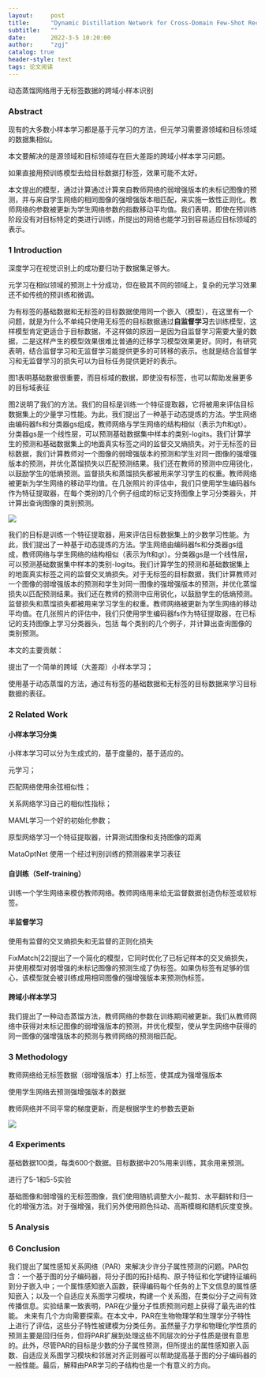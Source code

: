 ```yaml
---
layout:     post
title:      "Dynamic Distillation Network for Cross-Domain Few-Shot Recognition with Unlabeled Data"
subtitle:   ""
date:       2022-3-5 10:20:00
author:     "zgj"
catalog: true
header-style: text
tags: 论文阅读
---
```




动态蒸馏网络用于无标签数据的跨域小样本识别

### Abstract

现有的大多数小样本学习都是基于元学习的方法，但元学习需要源领域和目标领域的数据集相似。

本文要解决的是源领域和目标领域存在巨大差距的跨域小样本学习问题。

如果直接用预训练模型去给目标数据打标签，效果可能不太好。

本文提出的模型，通过计算通过计算来自教师网络的弱增强版本的未标记图像的预测，并与来自学生网络的相同图像的强增强版本相匹配，来实施一致性正则化。教师网络的参数被更新为学生网络参数的指数移动平均值。我们表明，即使在预训练阶段没有对目标特定的类进行训练，所提出的网络也能学习到容易适应目标领域的表示。

### 1 Introduction

深度学习在视觉识别上的成功要归功于数据集足够大。

元学习在相似领域的预测上十分成功，但在极其不同的领域上，复杂的元学习效果还不如传统的预训练和微调。

为有标签的基础数据和无标签的目标数据使用同一个嵌入（模型），在这里有一个问题，就是为什么不单纯只使用无标签的目标数据通过**自监督学习**去训练模型，这样模型肯定更适合于目标数据，不这样做的原因一是因为自监督学习需要大量的数据，二是这样产生的模型效果很难比普通的迁移学习模型效果更好。同时，有研究表明，结合监督学习和无监督学习能提供更多的可转移的表示。也就是结合监督学习和无监督学习的损失可以为目标任务提供更好的表示。

图1表明基础数据很重要，而目标域的数据，即使没有标签，也可以帮助发展更多的目标域表征

图2说明了我们的方法。我们的目标是训练一个特征提取器，它将被用来评估目标数据集上的少量学习性能。为此，我们提出了一种基于动态提炼的方法。学生网络由编码器fs和分类器gs组成，教师网络与学生网络的结构相似（表示为ft和gt）。分类器gs是一个线性层，可以预测基础数据集中样本的类别-logits。我们计算学生的预测和基础数据集上的地面真实标签之间的监督交叉熵损失。对于无标签的目标数据，我们计算教师对一个图像的弱增强版本的预测和学生对同一图像的强增强版本的预测，并优化蒸馏损失以匹配预测结果。我们还在教师的预测中应用锐化，以鼓励学生的低熵预测。监督损失和蒸馏损失都被用来学习学生的权重。教师网络被更新为学生网络的移动平均值。在几张照片的评估中，我们只使用学生编码器fs作为特征提取器，在每个类别的几个例子组成的标记支持图像上学习分类器头，并计算出查询图像的类别预测。

![](https://i.vgy.me/RCPPkO.png)

 我们的目标是训练一个特征提取器，用来评估目标数据集上的少数学习性能。为此，我们提出了一种基于动态提炼的方法。学生网络由编码器fs和分类器gs组成，教师网络与学生网络的结构相似（表示为ft和gt）。分类器gs是一个线性层，可以预测基础数据集中样本的类别-logits。我们计算学生的预测和基础数据集上的地面真实标签之间的监督交叉熵损失。对于无标签的目标数据，我们计算教师对一个图像的弱增强版本的预测和学生对同一图像的强增强版本的预测，并优化蒸馏损失以匹配预测结果。我们还在教师的预测中应用锐化，以鼓励学生的低熵预测。监督损失和蒸馏损失都被用来学习学生的权重。教师网络被更新为学生网络的移动平均值。在几张照片的评估中，我们只使用学生编码器fs作为特征提取器，在已标记的支持图像上学习分类器头，包括 每个类别的几个例子，并计算出查询图像的类别预测。

本文的主要贡献：

提出了一个简单的跨域（大差距）小样本学习；

使用基于动态蒸馏的方法，通过有标签的基础数据和无标签的目标数据来学习目标数据的表征。

### 2 Related Work

#### 小样本学习分类

小样本学习可以分为生成式的，基于度量的，基于适应的。

元学习；

匹配网络使用余弦相似性；

关系网络学习自己的相似性指标；

MAML学习一个好的初始化参数；

原型网络学习一个特征提取器，计算测试图像和支持图像的距离

MataOptNet 使用一个经过判别训练的预测器来学习表征

#### 自训练（Self-training）

训练一个学生网络来模仿教师网络。教师网络用来给无监督数据创造伪标签或软标签。

#### 半监督学习

使用有监督的交叉熵损失和无监督的正则化损失

FixMatch[22]提出了一个简化的模型，它同时优化了已标记样本的交叉熵损失，并使用模型对弱增强的未标记图像的预测生成了伪标签。如果伪标签有足够的信心，该模型就会被训练成用相同图像的强增强版本来预测伪标签。

#### 跨域小样本学习

我们提出了一种动态蒸馏方法，教师网络的参数在训练期间被更新。我们从教师网络中获得对未标记图像的弱增强版本的预测，并优化模型，使从学生网络中获得的同一图像的强增强版本的预测与教师网络的预测相匹配。

### 3 Methodology

教师网络给无标签数据（弱增强版本）打上标签，使其成为强增强版本

使用学生网络去预测强增强版本的数据

教师网络并不同平常的梯度更新，而是根据学生的参数去更新

![](https://i.vgy.me/vQ1MKq.png)

### 4 Experiments

基础数据100类，每类600个数据。目标数据中20%用来训练，其余用来预测。

进行了5-1和5-5实验

基础图像和弱增强的无标签图像，我们使用随机调整大小-裁剪、水平翻转和归一化的增强方法。对于强增强，我们另外使用颜色抖动、高斯模糊和随机灰度变换。

### 5 Analysis

### 6 Conclusion

我们提出了属性感知关系网络（PAR）来解决少许分子属性预测的问题。PAR包含：一个基于图的分子编码器，将分子图的拓扑结构、原子特征和化学键特征编码到分子嵌入中；一个属性感知嵌入函数，获得编码每个任务的上下文信息的属性感知嵌入；以及一个自适应关系图学习模块，构建一个关系图，在类似分子之间有效传播信息。实验结果一致表明，PAR在少量分子性质预测问题上获得了最先进的性能。
未来有几个方向需要探索。在本文中，PAR在生物物理学和生理学分子特性上进行了评估，这些分子特性被建模为分类任务。虽然量子力学和物理化学性质的预测主要是回归任务，但将PAR扩展到处理这些不同层次的分子性质是很有意思的。此外，尽管PAR的目标是少数的分子属性预测，但所提出的属性感知嵌入函数、自适应关系图学习模块和邻居对齐正则器可以帮助提高基于图的分子编码器的一般性能。最后，解释由PAR学习的子结构也是一个有意义的方向。

